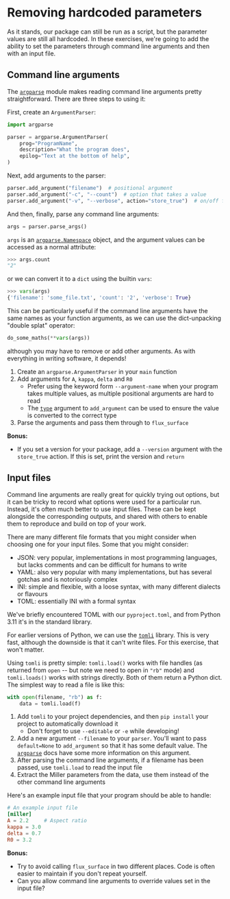 Removing hardcoded parameters
=============================

As it stands, our package can still be run as a script, but the
parameter values are still all hardcoded. In these exercises, we're
going to add the ability to set the parameters through command line
arguments and then with an input file.

Command line arguments
----------------------

The [`argparse`][argparse] module makes reading command line arguments
pretty straightforward. There are three steps to using it:

First, create an `ArgumentParser`:

```python
import argparse

parser = argparse.ArgumentParser(
    prog="ProgramName",
    description="What the program does",
    epilog="Text at the bottom of help",
)
```

Next, add arguments to the parser:

```python
parser.add_argument("filename")  # positional argument
parser.add_argument("-c", "--count")  # option that takes a value
parser.add_argument("-v", "--verbose", action="store_true")  # on/off flag
```

And then, finally, parse any command line arguments:

```python
args = parser.parse_args()
```

`args` is an [`argparse.Namespace`][namespace] object, and the
argument values can be accessed as a normal attribute:

```python
>>> args.count
"2"
```

or we can convert it to a `dict` using the builtin `vars`:

```python
>>> vars(args)
{'filename': 'some_file.txt', 'count': '2', 'verbose': True}
```

This can be particularly useful if the command line arguments have the
same names as your function arguments, as we can use the
dict-unpacking "double splat" operator:

```python
do_some_maths(**vars(args))
```

although you may have to remove or add other arguments. As with
everything in writing software, it depends!


1. Create an `argparse.ArgumentParser` in your `main` function
2. Add arguments for `A`, `kappa`, `delta` and `R0`
   - Prefer using the keyword form `--argument-name` when your program
     takes multiple values, as multiple positional arguments are hard
     to read
   - The [`type`][argparse_type] argument to `add_argument` can be
     used to ensure the value is converted to the correct type
3. Parse the arguments and pass them through to `flux_surface`

**Bonus:**

- If you set a version for your package, add a `--version` argument
  with the `store_true` action. If this is set, print the version and
  `return`

Input files
-----------

Command line arguments are really great for quickly trying out
options, but it can be tricky to record what options were used for a
particular run. Instead, it's often much better to use input
files. These can be kept alongside the corresponding outputs, and
shared with others to enable them to reproduce and build on top of
your work.

There are many different file formats that you might consider when
choosing one for your input files. Some that you might consider:

- JSON: very popular, implementations in most programming languages,
  but lacks comments and can be difficult for humans to write
- YAML: also very popular with many implementations, but has several
  gotchas and is notoriously complex
- INI: simple and flexible, with a loose syntax, with many different
  dialects or flavours
- TOML: essentially INI with a formal syntax

We've briefly encountered TOML with our `pyproject.toml`, and from
Python 3.11 it's in the standard library.

For earlier versions of Python, we can use the [`tomli`][tomli]
library. This is very fast, although the downside is that it can't
write files. For this exercise, that won't matter.

Using `tomli` is pretty simple: `tomli.load()` works with file handles
(as returned from `open` -- but note we need to open in `"rb"` mode)
and `tomli.loads()` works with strings directly. Both of them return a
Python dict. The simplest way to read a file is like this:

```python
with open(filename, "rb") as f:
    data = tomli.load(f)
```

1. Add `tomli` to your project dependencies, and then `pip install`
   your project to automatically download it
   - Don't forget to use `--editable` or `-e` while developing!
2. Add a new argument `--filename` to your `parser`. You'll want to
   pass `default=None` to `add_argument` so that it has some default
   value. The [`argparse`][argparse_default] docs have some more
   information on this argument.
3. After parsing the command line arguments, if a filename has been
   passed, use `tomli.load` to read the input file
4. Extract the Miller parameters from the data, use them instead of
   the other command line arguments
   
Here's an example input file that your program should be able to
handle:

```toml
# An example input file
[miller]
A = 2.2     # Aspect ratio
kappa = 3.0
delta = 0.7
R0 = 3.2
```


**Bonus:**

- Try to avoid calling `flux_surface` in two different places. Code is
  often easier to maintain if you don't repeat yourself.
- Can you allow command line arguments to override values set in the
  input file?


[argparse]: https://docs.python.org/3/library/argparse.html
[argparse_default]: https://docs.python.org/3/library/argparse.html#default
[argparse_type]: https://docs.python.org/3/library/argparse.html#type
[namespace]: https://docs.python.org/3/library/argparse.html#argparse.Namespace
[tomli]: https://github.com/hukkin/tomli
